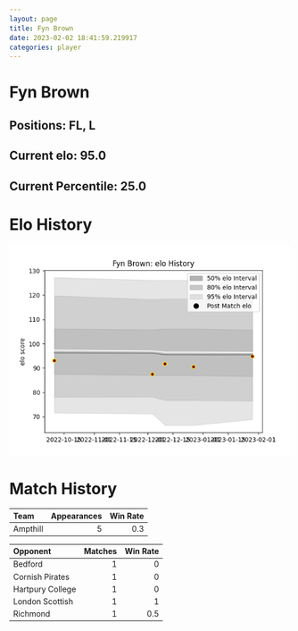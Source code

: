 ```yaml
---  
layout: page  
title: Fyn Brown  
date: 2023-02-02 18:41:59.219917  
categories: player  
---
```

# Fyn Brown

## Positions: FL, L

## Current elo: 95.0

## Current Percentile: 25.0

# Elo History


![elo history](history_FynBrown.png)
# Match History


| Team     |   Appearances |   Win Rate |
|:---------|--------------:|-----------:|
| Ampthill |             5 |        0.3 |

| Opponent         |   Matches |   Win Rate |
|:-----------------|----------:|-----------:|
| Bedford          |         1 |        0   |
| Cornish Pirates  |         1 |        0   |
| Hartpury College |         1 |        0   |
| London Scottish  |         1 |        1   |
| Richmond         |         1 |        0.5 |
